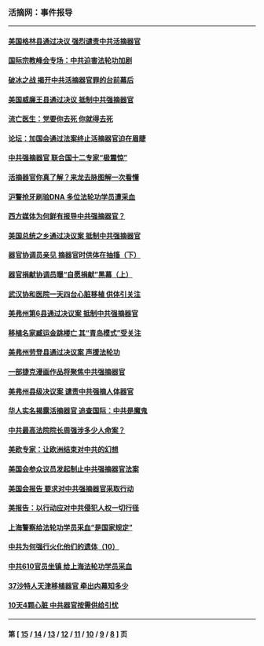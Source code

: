 ### 活摘网：事件报导
---
#### [美国格林县通过决议 强烈谴责中共活摘器官](../../pages/nf5877/n13119367.md?08170430) 
#### [国际宗教峰会专场：中共迫害法轮功加剧](../../pages/nf5877/n13088279.md?08170430) 
#### [破冰之战 揭开中共活摘器官罪的台前幕后](../../pages/nf5877/n13082457.md?08170430) 
#### [美国威廉王县通过决议 抵制中共强摘器官](../../pages/nf5877/n13056521.md?08170430) 
#### [流亡医生：党要你去死 你就得去死](../../pages/nf5877/n13052835.md?08170430) 
#### [论坛：加国会通过法案终止活摘器官迫在眉睫](../../pages/nf5877/n13029839.md?08170430) 
#### [中共强摘器官 联合国十二专家“极震惊”](../../pages/nf5877/n13024313.md?08170430) 
#### [活摘器官你真了解？来龙去脉图解一次看懂](../../pages/nf5877/n13013820.md?08170430) 
#### [沪警抢牙刷验DNA 多位法轮功学员遭采血](../../pages/nf5877/n12969218.md?08170430) 
#### [西方媒体为何鲜有报导中共强摘器官？](../../pages/nf5877/n12932034.md?08170430) 
#### [美国总统之乡通过决议案 抵制中共强摘器官](../../pages/nf5877/n12908242.md?08170430) 
#### [器官协调员亲见 摘器官时供体在抽搐（下）](../../pages/nf5877/n12898622.md?08170430) 
#### [器官捐献协调员曝“自愿捐献”黑幕（上）](../../pages/nf5877/n12878830.md?08170430) 
#### [武汉协和医院一天四台心脏移植 供体引关注](../../pages/nf5877/n12863175.md?08170430) 
#### [美弗州第6县通过决议案 抵制中共强摘器官](../../pages/nf5877/n12805218.md?08170430) 
#### [移植名家臧运金跳楼亡 其“青岛模式”受关注](../../pages/nf5877/n12803746.md?08170430) 
#### [美弗州劳登县通过决议案 声援法轮功](../../pages/nf5877/n12785715.md?08170430) 
#### [一部捷克漫画作品将聚焦中共强摘器官](../../pages/nf5877/n12785954.md?08170430) 
#### [美弗州县级决议案 谴责中共强摘人体器官](../../pages/nf5877/n12721290.md?08170430) 
#### [华人实名揭露活摘器官 追查国际：中共是魔鬼](../../pages/nf5877/n12691724.md?08170430) 
#### [中共最高法院院长周强涉多少人命案？](../../pages/nf5877/n12678074.md?08170430) 
#### [美欧专家：让欧洲结束对中共的幻想](../../pages/nf5877/n12652921.md?08170430) 
#### [美国会参众议员发起制止中共强摘器官法案](../../pages/nf5877/n12627668.md?08170430) 
#### [美国会报告 要求对中共强摘器官采取行动](../../pages/nf5877/n12448233.md?08170430) 
#### [美报告：以行动应对中共侵犯人权一切行径](../../pages/nf5877/n12443204.md?08170430) 
#### [上海警察给法轮功学员采血“是国家规定”](../../pages/nf5877/n12371027.md?08170430) 
#### [中共为何强行火化他们的遗体（10）](../../pages/nf5877/n12352363.md?08170430) 
#### [中共610官员坐镇 给上海法轮功学员采血](../../pages/nf5877/n12350295.md?08170430) 
#### [37沙特人天津移植器官 牵出内幕知多少](../../pages/nf5877/n12338586.md?08170430) 
#### [10天4颗心脏 中共器官按需供给引忧](../../pages/nf5877/n12326366.md?08170430) 

---
#### 第 [ [15](./15.md?08170430) / [14](./14.md?08170430) / [13](./13.md?08170430) / [12](./12.md?08170430) / [11](./11.md?08170430) / [10](./10.md?08170430) / [9](./9.md?08170430) / [8](./8.md?08170430) ] 页
